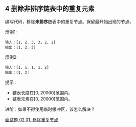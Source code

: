 ## 4 删除非排序链表中的重复元素


编写代码，移除**未排序**链表中的重复节点。保留最开始出现的节点。

示例1:

```
输入：[1, 2, 3, 3, 2, 1]
输出：[1, 2, 3]
``` 
 
示例2:

```
输入：[1, 1, 1, 1, 2]
输出：[1, 2]
```

提示：
* 链表长度在[0, 20000]范围内。
* 链表元素在[0, 20000]范围内。

进阶：如果不得使用临时缓冲区，该怎么解决？




[面试题 02.01. 移除重复节点](https://leetcode-cn.com/problems/remove-duplicate-node-lcci/)
